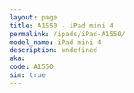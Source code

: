 ```yaml
---
layout: page
title: A1550 - iPad mini 4
permalink: /ipads/iPad-A1550/
model_name: iPad mini 4
description: undefined
aka: 
code: A1550
sim: true
---
```

